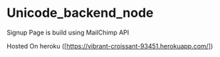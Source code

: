 # Unicode_backend_node
 
Signup Page is build using MailChimp API 

Hosted On heroku
([https://vibrant-croissant-93451.herokuapp.com/])
